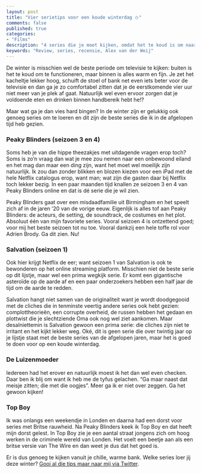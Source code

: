 ```yaml
---
layout: post
title: "Vier serietips voor een koude winterdag ⛄"
comments: false
published: true
categories: 
- "Films"
description: "4 series die je moet kijken, omdat het te koud is om naar buiten te gaan"
keywords: "Review, series, recensie, Alex van der Weij"
---
```


De winter is misschien wel de beste periode om televisie te kijken: buiten is het te koud om te functioneren, maar binnen is alles warm en fijn. Je zet het kacheltje lekker hoog, schuift de stoel of bank net even iets beter voor de televisie en dan ga je zo comfortabel zitten dat je de eerstkomende vier uur  niet meer van je plek af gaat. Natuurlijk wel even ervoor zorgen dat je voldoende eten en drinken binnen handbereik hebt he!?

Maar wat ga je dan vies hard bingen? In de winter zijn er gelukkig ook genoeg series om te loeren en dit zijn de beste series die ik in de afgelopen tijd heb gezien. 

<h3>Peaky Blinders (seizoen 3 en 4) </h3>
Soms heb je van die hippe theezakjes met uitdagende vragen erop toch? Soms is zo’n vraag dan wat je mee zou nemen naar een onbewoond eiland en het mag dan maar een ding zijn, want het moet wel moeilijk zijn natuurlijk. Ik zou dan zonder blikken en blozen kiezen voor een iPad met de hele Netflix catalogus erop, want man; wat zijn die gasten daar bij Netflix toch lekker bezig. In een paar maanden tijd knallen ze seizoen 3 en 4 van Peaky Blinders online en dat is dé serie die je wil zien. 

Peaky Blinders gaat over een misdaadfamilie uit Birmingham en het speelt zich af in de jaren ‘20 van de vorige eeuw. Eigenlijk is alles tof aan Peaky Blinders: de acteurs, de setting, de soundtrack, de costumes en het plot. Absoluut één van mijn favoriete series. Vooral seizoen 4 is ontzettend goed; voor mij het beste seizoen tot nu toe. Vooral dankzij een hele toffe rol voor Adrien Brody. Ga dit zien. Nu!

<h3>Salvation (seizoen 1)</h3>
Ook hier krijgt Netflix de eer; want seizoen 1 van Salvation is ook te bewonderen op het online streaming platform. Misschien niet de beste serie op dit lijstje, maar wel een prima wegkijk serie. Er komt een gigantische asteroïde op de aarde af en een paar onderzoekers hebben een half jaar de tijd om de aarde te redden.  

Salvation hangt niet samen van de originaliteit want je wordt doodgegooid met de cliches die in tenminste veertig andere series ook hebt gezien: complottheorieën, een corrupte overheid, de russen hebben het gedaan en plottwist die je slechtziende Oma ook nog wel ziet aankomen. Maar desalniettemin is Salvation gewoon een prima serie: die cliches zijn niet te irritant en het kijkt lekker weg. Oké, dit is geen serie die over twintig jaar op je lijstje staat met de beste series van de afgelopen jaren, maar het is goed te doen voor op een koude winterdag. 

<h3>De Luizenmoeder</h3>
Iedereen had het erover en natuurlijk moest ik het dan wel even checken. Daar ben ik blij om want ik heb me de tyfus gelachen. “Ga maar naast dat meisje zitten; die met die oogjes”. Meer ga ik er niet over zeggen. Ga het gewoon kijken!

<h3>Top Boy</h3>
Ik was onlangs een weekendje in Londen en daarna had een dorst voor series met Britse rauwheid. Na Peaky Blinders keek ik Top Boy en dat heeft mijn dorst gelest. In Top Boy zie je een aantal straat jongens zich om hoog werken in de criminele wereld van Londen. Het voelt een beetje aan als een britse versie van The Wire en dan weet je dus dat het goed is. 

Er is dus genoeg te kijken vanuit je chille, warme bank. Welke series loer jij deze winter? <a href="http://www.twitter.com/Alxndrr">Gooi al die tips maar naar mij via Twitter</a>. 

